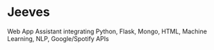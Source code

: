 # Jeeves

Web App Assistant integrating Python, Flask, Mongo, HTML, Machine Learning, NLP, Google/Spotify APIs
